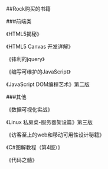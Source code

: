 ##Rock购买的书籍

###前端类

《HTML5揭秘》

《HTML5 Canvas 开发详解》

《锋利的jquery》

《编写可维护的JavaScript》

《JavaScript DOM编程艺术》第二版

###其他

《数据可视化实战》

《Linux 私房菜-服务器架设篇》第三版

《访客至上的web和移动可用性设计秘籍》

《C#图解教程（第4版）》

《代码之髓》
